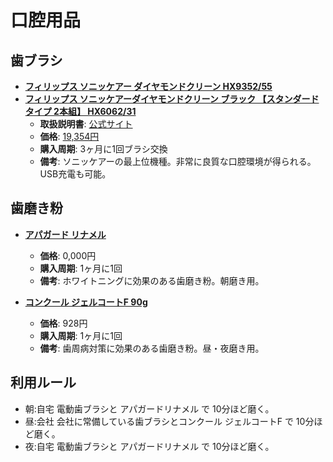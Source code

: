口腔用品
====

歯ブラシ
----

- [**フィリップス ソニッケアー ダイヤモンドクリーン HX9352/55**](https://www.amazon.co.jp/5/dp/B014U8LS80/)
- [**フィリップス ソニッケアーダイヤモンドクリーン ブラック 【スタンダードタイプ 2本組】 HX6062/31**](https://www.amazon.co.jp/dp/B00N4DYO02/)
  - **取扱説明書**: [公式サイト](http://www.philips.co.jp/c-p/HX9318_00/sonicare-diamondclean-sonic-electric-toothbrush/support)
  - **価格**: [19,354円](http://kakaku.com/item/K0000808358/)
  - **購入周期**: 3ヶ月に1回ブラシ交換
  - **備考**: ソニッケアーの最上位機種。非常に良質な口腔環境が得られる。USB充電も可能。

歯磨き粉
----

- [**アパガード リナメル**](https://www.amazon.co.jp/dp/B0054IC68C/)
  - **価格**: 0,000円
  - **購入周期**: 1ヶ月に1回
  - **備考**: ホワイトニングに効果のある歯磨き粉。朝磨き用。

- [**コンクール ジェルコートF 90g**](https://lohaco.jp/product/1554649/)
  - **価格**: 928円
  - **購入周期**: 1ヶ月に1回
  - **備考**: 歯周病対策に効果のある歯磨き粉。昼・夜磨き用。

利用ルール
----

- 朝:自宅 電動歯ブラシと アパガードリナメル で 10分ほど磨く。
- 昼:会社 会社に常備している歯ブラシとコンクール ジェルコートF で 10分ほど磨く。
- 夜:自宅 電動歯ブラシと アパガードリナメル で 10分ほど磨く。
